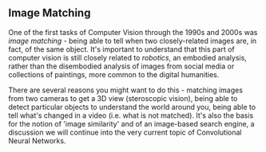 Image Matching
----------------------

One of the first tasks of Computer Vision through the 1990s and 2000s was *image matching* - being able to tell when two closely-related images are, in fact, of the same object. It's important to understand that this part of computer vision is still closely related to *robotics*, an embodied analysis, rather than the disembodied analysis of images from social media or collections of paintings, more common to the digital humanities. 

There are several reasons you might want to do this - matching images from two cameras to get a 3D view (steroscopic vision), being able to detect particular objects to understand the world around you, being able to tell what's changed in a video (i.e. what is not matched). It's also the basis for the notion of 'image similarity' and of an image-based search engine, a discussion we will continue into the very current topic of Convolutional Neural Networks. 
